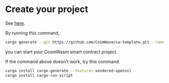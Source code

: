 # Create your project

See [here](https://github.com/CosmWasm/cw-template).

By running this command,

```bash
cargo generate --git https://github.com/CosmWasm/cw-template.git --name PROJECT_NAME
```

you can start your CosmWasm smart contract project.

If the command above doesn't work, try this command.

```bash
cargo install cargo-generate --features vendored-openssl
cargo install cargo-run-script
```
